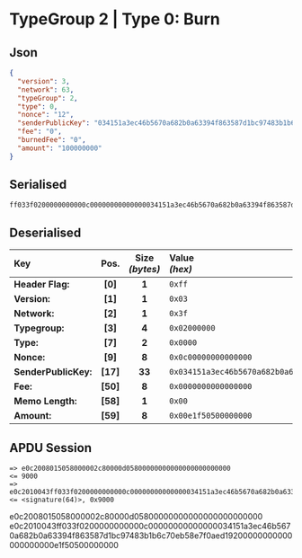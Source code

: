 # TypeGroup 2 | Type 0: Burn

## Json

```json
{
  "version": 3,
  "network": 63,
  "typeGroup": 2,
  "type": 0,
  "nonce": "12",
  "senderPublicKey": "034151a3ec46b5670a682b0a63394f863587d1bc97483b1b6c70eb58e7f0aed192",
  "fee": "0",
  "burnedFee": "0",
  "amount": "100000000"
}
```

## Serialised

```shell
ff033f0200000000000c00000000000000034151a3ec46b5670a682b0a63394f863587d1bc97483b1b6c70eb58e7f0aed19200000000000000000000e1f50500000000
```

## Deserialised

| Key                  |   Pos.   | Size<br>_(bytes)_ | Value<br> _(hex)_                                                      |
|:---------------------|:--------:|:-----------------:|:-----------------------------------------------------------------------|
| **Header Flag:**     | **[0]**  |       **1**       | `0xff`                                                                 |
| **Version:**         | **[1]**  |       **1**       | `0x03`                                                                 |
| **Network:**         | **[2]**  |       **1**       | `0x3f`                                                                 |
| **Typegroup:**       | **[3]**  |       **4**       | `0x02000000`                                                           |
| **Type:**            | **[7]**  |       **2**       | `0x0000`                                                               |
| **Nonce:**           | **[9]**  |       **8**       | `0x0c00000000000000`                                                   |
| **SenderPublicKey:** | **[17]** |      **33**       | `0x034151a3ec46b5670a682b0a63394f863587d1bc97483b1b6c70eb58e7f0aed192` |
| **Fee:**             | **[50]** |       **8**       | `0x0000000000000000`                                                   |
| **Memo Length:**     | **[58]** |       **1**       | `0x00`                                                                 |
| **Amount:**          | **[59]** |       **8**       | `0x00e1f50500000000`                                                   |

## APDU Session

```shell
=> e0c2008015058000002c80000d05800000000000000000000000
<= 9000
=> e0c2010043ff033f0200000000000c00000000000000034151a3ec46b5670a682b0a63394f863587d1bc97483b1b6c70eb58e7f0aed19200000000000000000000e1f50500000000
<= <signature(64)>, 0x9000
```

e0c2008015058000002c80000d05800000000000000000000000
e0c2010043ff033f0200000000000c00000000000000034151a3ec46b5670a682b0a63394f863587d1bc97483b1b6c70eb58e7f0aed19200000000000000000000e1f50500000000
